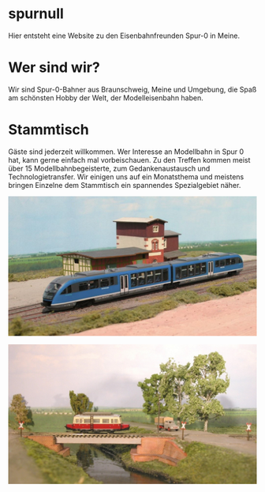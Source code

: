 # spurnull
Hier entsteht eine Website zu den Eisenbahnfreunden Spur-0 in Meine.

# Wer sind wir?

Wir sind Spur-0-Bahner aus Braunschweig, Meine und Umgebung, die Spaß am schönsten Hobby der Welt, der Modelleisenbahn haben.

# Stammtisch

Gäste sind jederzeit willkommen. Wer Interesse an Modellbahn in Spur 0 hat, kann gerne einfach mal vorbeischauen. Zu den Treffen kommen meist über 15 Modellbahnbegeisterte, zum Gedankenaustausch und Technologietransfer. Wir einigen uns auf ein Monatsthema und meistens bringen Einzelne dem Stammtisch ein spannendes Spezialgebiet näher.

![opener1](images/opener1.jpg)

![opener2](images/opener2.jpg)